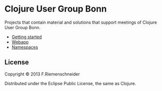 # Clojure User Group Bonn

Projects that contain material and solutions that support meetings of
Clojure User Group Bonn.

* [Getting started](getting-started.md)
* [Webapp](webapp)
* [Namespaces](namespaces)


## License

Copyright © 2013 F.Riemenschneider

Distributed under the Eclipse Public License, the same as Clojure.
